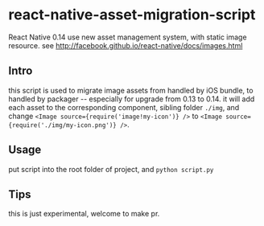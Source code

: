 # react-native-asset-migration-script
React Native 0.14 use new asset management system, with static image resource.
see http://facebook.github.io/react-native/docs/images.html

## Intro
this script is used to migrate image assets from handled by iOS bundle, to handled by packager -- especially for upgrade from 0.13 to 0.14. it will add each asset to the corresponding component, sibling folder `./img`, and change `<Image source={require('image!my-icon')} />` to `<Image source={require('./img/my-icon.png')} />`.


## Usage
put script into the root folder of project, and `python script.py`

## Tips
this is just experimental, welcome to make pr.
